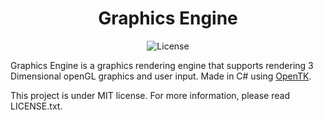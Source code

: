 <div align="center">
    <h1> Graphics Engine </h1>
    <img src="https://img.shields.io/badge/license-MIT-blue" alt=License></img>
</div>

Graphics Engine is a graphics rendering engine that supports rendering 3 Dimensional openGL graphics and user input. Made in C# using [OpenTK](https://github.com/opentk/opentk).

This project is under MIT license. For more information, please read LICENSE.txt.

